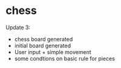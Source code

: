 # chess

Update 3:
- chess board generated
- initial board generated
- User input + simple movement
- some condtions on basic rule for pieces 
